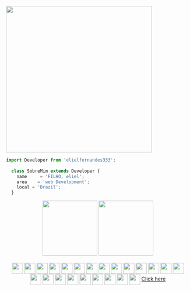  <img align="center" height="400em" src="https://64.media.tumblr.com/352cb8339fb6a6781f95077417685d5f/4cb3367a525da6fa-c4/s1280x1920/0511931e08a10735401226261157b36200a42767.gifv"/>

```js
import Developer from 'elielfernandes333';
  
  class SobreMim extends Developer {
    name     = 'FILHO, eliel';
    area    = 'web Development';
    local = 'Brazil';
  }
```
<div align="center">
 
  <img height="150em" src="https://github-readme-stats.vercel.app/api?username=elielfernandes333&theme=dark&show_icons=true"/>
  <img  height="150em" src="https://i.pinimg.com/originals/dc/d8/d7/dcd8d7968e54b4d5ef50ba66e37512fe.gif">

  </div>
  
<div style="display: inline_block" align="center"><br>
  <img align="center" height="30" width="30" src="https://cdn.jsdelivr.net/gh/devicons/devicon/icons/androidstudio/androidstudio-plain.svg">
   <img align="center" height="30" width="30" src="https://cdn.jsdelivr.net/gh/devicons/devicon/icons/apple/apple-original.svg">
    <img align="center"  height="30" width="30" src="https://cdn.jsdelivr.net/gh/devicons/devicon/icons/bash/bash-original.svg">
        <img align="center"  height="30" width="30" src="https://cdn.jsdelivr.net/gh/devicons/devicon/icons/bootstrap/bootstrap-plain-wordmark.svg">
            <img align="center"  height="30" width="30" src="https://cdn.jsdelivr.net/gh/devicons/devicon/icons/cmake/cmake-plain.svg">
            <img align="center"  height="30" width="30" src="https://cdn.jsdelivr.net/gh/devicons/devicon/icons/cplusplus/cplusplus-line.svg">
            <img align="center"  height="30" width="30" src="https://cdn.jsdelivr.net/gh/devicons/devicon/icons/css3/css3-plain-wordmark.svg">
            <img align="center"  height="30" width="30" src="https://cdn.jsdelivr.net/gh/devicons/devicon/icons/dart/dart-original.svg">
            <img align="center"  height="30" width="30" src="https://cdn.jsdelivr.net/gh/devicons/devicon/icons/figma/figma-original.svg">
            <img align="center"  height="30" width="30" src="https://cdn.jsdelivr.net/gh/devicons/devicon/icons/firebase/firebase-plain.svg" >
            <img align="center"  height="30" width="30" src="https://cdn.jsdelivr.net/gh/devicons/devicon/icons/flutter/flutter-original.svg">
            <img align="center"  height="30" width="30" src="https://cdn.jsdelivr.net/gh/devicons/devicon/icons/git/git-original.svg">
            <img align="center"  height="30" width="30" src="https://cdn.jsdelivr.net/gh/devicons/devicon/icons/github/github-original.svg">
 <img align="center"  height="30" width="30" src="https://cdn.jsdelivr.net/gh/devicons/devicon/icons/html5/html5-original.svg">
 <img align="center"  height="30" width="30" src="https://cdn.jsdelivr.net/gh/devicons/devicon/icons/java/java-original.svg">
 <img align="center"  height="30" width="30" src="https://cdn.jsdelivr.net/gh/devicons/devicon/icons/javascript/javascript-original.svg">
 <img align="center"  height="30" width="30" src="https://cdn.jsdelivr.net/gh/devicons/devicon/icons/jupyter/jupyter-original-wordmark.svg">
 <img align="center"  height="30" width="30" src="https://cdn.jsdelivr.net/gh/devicons/devicon/icons/linux/linux-original.svg">
 <img align="center"  height="30" width="30" src="https://cdn.jsdelivr.net/gh/devicons/devicon/icons/matlab/matlab-original.svg">
 <img align="center"  height="30" width="30" src="https://cdn.jsdelivr.net/gh/devicons/devicon/icons/nextjs/nextjs-original.svg">
 <img align="center"  height="30" width="30" src="https://cdn.jsdelivr.net/gh/devicons/devicon/icons/nodejs/nodejs-original.svg">
 <img align="center"  height="30" width="30" src="https://cdn.jsdelivr.net/gh/devicons/devicon/icons/python/python-original.svg">
 <img align="center"  height="30" width="30" src="https://cdn.jsdelivr.net/gh/devicons/devicon/icons/r/r-original.svg">
 <a align="center" href="mailto:eliel.filho.705@ufrn.edu.br?subject=Bonsoir%20%F0%9F%91%8B%E2%89%A7%E2%97%89%E1%B4%A5%E2%97%89%E2%89%A6&body=Qual%20o%20motivo%20de%20seu%20contato%3F%20descreva%20o%20abaixo...
">Click here</a>
</div>


